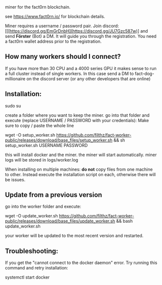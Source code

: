 miner for the fact0rn blockchain.

see https://www.fact0rn.io/ for blockchain details.

Miner requires a username / password pair. Join discord: [[[https://discord.gg/EmGrDnbH](https://discord.gg/JU7Gzc587w)] and send <b>Förster</b> (Bot) a DM. It will guide you through the registration. You need a fact0rn wallet address prior to the registration.


<h2>How many workers should I connect?</h2>
If you have more than 30 CPU and a 4000 series GPU it makes sense to run a full cluster instead of single workers. In this case send a DM to fact-dog-millionaire on the discord server (or any other developers that are online)
 

<h2>Installation:</h2>
sudo su

create a folder where you want to keep the miner.
go into that folder and execute (replace USERNAME / PASSWORD with your credentials):
Make sure to copy / paste the whole line

wget -O setup_worker.sh https://github.com/filthz/fact-worker-public/releases/download/base_files/setup_worker.sh && sh setup_worker.sh USERNAME PASSWORD

this will install docker and the miner. the miner will start automatically.
miner logs will be stored in logs/worker.log 

When installing on multiple machines: <b>do not</b> copy files from one machine to other. Instead execute the installation script on each, otherwise there will be issues.

<h2>Update from a previous version</h2>
go into the worker folder and execute:

wget -O update_worker.sh https://github.com/filthz/fact-worker-public/releases/download/base_files/update_worker.sh && bash update_worker.sh 

your worker will be updated to the most recent version and restarted.

<h2>Troubleshooting:</h2>
If you get the "cannot connect to the docker daemon" error. Try running this command and retry installation:

systemctl start docker
